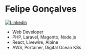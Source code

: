 # Felipe Gonçalves

[![Linkedin](https://img.shields.io/badge/LinkedIn-0077B5?style=flat&logo=linkedin&logoColor=white)](https://www.linkedin.com/in/felrib-goncalves)

- Web Developer
- PHP, Laravel, Magento, Node.js
- React, Livewire, Alpine
- AWS, Portainer, Digital Ocean K8s
